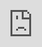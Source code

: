```yaml
---
layout: post
date:   2019-05-03
image: "/puerto_rico_now/images/recovery/conflict-resolution-thumbnail.png"
title:  "Conflict Resolution through Mapping"
author: "Ashley Louie & Gloria Serra Coch"
---
```

![Agency Through Mapping](/puerto_rico_now/images/recovery/decision-model-diagram.png)

#### **Puerto Rico Today**
**Debt and Disaster**
Following the aftermath of Hurricane Maria in September 2017, Puerto Rico’s electrical grid failed, water systems were inoperable, debris from landslides blocked roads, cellular sites were knocked out, and households were damaged, among the numerous other challenges.[1] This natural disaster put Puerto Rico in the spotlight for relief, but the U.S. Territory had already been struggling with a financial crisis as a consequence of its colonial history and limited sovereignty. Home to 3.5 million residents and homeland to 5 million in the diaspora, Puerto Rico surpassed a point of bankruptcy in 2015, accumulating $72 billion in debt, more than its Gross National product (GNP).[2] The outstanding debt burden had already burdened Puerto Rico from providing adequate services to its people, with the closure of over 150 schools, increased taxes, laying off public workers, shortage of medical specialists, and increasing emigration, unemployment, and food insecurity.[3] Although FEMA plans to provide $2.36 billion dollars in assistance to survivors on the island,[4] much of this relief aid is focused on restoring Puerto Rico to the already vulnerable state it was in prior to the hurricane. The aid of post-hurricane recovery resources presents an optimistic opportunity to invest in the future of Puerto Rico.

**Taking the Matter into Their Own Hands**
As disaster funds for Puerto Rico are allocated, how and where funds are distributed reflect the political priorities of those in power. Through its history of colonization, there is wide distrust of the government authorities to appropriately distribute the funds to Puerto Rican communities appropriately. In March 2019, the U.S. Department of Housing and Urban Development announced that they are auditing the funds that were granted to Puerto Rico for hurricane recovery,[5] and a local resident noted that “getting access to information here has always been a struggle.”[6] With the island’s deep history of resistance to colonization and paranoia of the government, Puerto Ricans have developed a great capacity to locally organize to advocate for their own needs.[7] If Puerto Ricans can provide a rational argument that spatializes the needs and priorities of their communities and speaks the language of planners, they can proactively advocate for where relief funds should be allocated. We propose the decision model to be used as a tool for communities to gain agency in mapping their priorities for improvements.

#### **A Tool for Advocacy**
**What are Decision Models?**
In typical planning methodologies, decision models or Multicriteria Decision Analysis (MCDA) are “tools to augment, enable, or automate the decision-making process... where decision making is complex and/or requires several forms of input information.”[8] In a situation like Puerto Rico, with serious infrastructural damage to infrastructure from Hurricane Maria and many services cut due to austerity, a variety of factors will contribute to a decision making process on where to allocate recovery funds. When place-based decisions are the focus of the analysis, Geographic Information Systems (GIS) enable the evaluation of spatial relationships between layers of information, in which priorities can be weighted to influence a variety of outcomes. By using a decision model, multiple layers of information can help inform a strategy on where to prioritize investment for envisioning future scenarios in Puerto Rico. 

The use and implementation of decision models tend to have underlying assumptions, such as their capacity of ensuring consistency and fairness in a process where  “all stakeholders and values weight in toward making the best decisions, and applying them to the right places” and the idea that “the best decisions are based on solid, scientific data rather than emotions or politics.” Because this methodology relies on mathematics, it implies that the process and data are “all we need for objectivity and objectivity may be all we need for fairness” (Meisterlin and Newman).

<p class="text">However, this poses the question:
**The best decisions for whom?**</p>

Despite the logical method, data is biased and weighted priorities can favor different outcomes. Decision models should not be understood as objective stand-alone tools, but as a system to weigh the priorities of stakeholders. The potential to represent different values can assist collaborative negotiation and consensus building processes, “where multiple communities with differing priorities must negotiate political (planning) processes for public decision making, data-driven decision support tools have been used to help visualize and describe alternative scenarios and outcomes.” (Meisterlin)

<!-- ![Decision Model](/puerto_rico_now/images/recovery/DecisionModel.jpg) -->

If we can teach community leaders how to read into the assumptions of maps created through MCDA and use the tool to promote their own values, we can equip them with the knowledge and tools to defend their own priorities. Our goal is to empower communities to use the decision model as a participatory tool for advocacy and negotiation.

**Decision Mapping for Puerto Ricans**
This project is an empowering data and mapping literacy initiative to offer a new tool to a community that is ready to use it to push for their own needs with two main objectives. Firstly, decision based maps can be used to *document community values* by spatially recording information about Puerto Rican priorities in a map to imagine a future for the island. Secondly, these maps can be used as an *advocacy tool for local leaders to communicate the needs of their communities* within the language of planning ‘experts’ to rationally stake a claim for areas that should be prioritized for improvements.

<p class="text">**Balancing Values**</p>
<p class="text">We pose the decision model methodology with the following objectives:</p>
  1. All Puerto Ricans have the right to live in a community with access to adequate resources and basic services.
  2. All communities should be restored and resilient to future disaster risks.
  3. Recovery investment should be allocated to provide resources to strengthen the economy.

#### **Conflicting Interests**
In order to demonstrate potentially conflicting stakeholder values, which can conclude in different visions for the future of Puerto Rico, we’ve created three fictional characters based on the narratives of perspectives and experiences that Puerto Ricans can relate to. Although fictional and exaggerated, the characterization of stakeholders is useful to illustrate how differences in priorities affect the final decision output.

#### **Local Residents**

<p class="text">Representative Group: **grassroots community local leader**</p>

<p class="text">Priorities: **long-term well-being of the community**</p>
<ul class="list">
  <li>Prioritize underserved communities</li>
  <li>Long-term community resilience</li>
  <li>Access to infrastructure services</li>
  <li>Build robust economy</li>
</ul>

<p class="img-left"><img src="/puerto_rico_now/images/recovery/CommunityLeader_layers.jpg" alt="Community Leader Data Layers Mapped"></p>

<p class="text-right">Data Layers Mapped:</p>
<ul class="list-right">
  <li>Population density</li>
  <li>Community services</li>
  <li>Health services</li>
  <li>Education services</li>
</ul>

Valeria used to teach at José Meléndez Ayala school, in Boquillas, but after its closure, she had to relocate. However, she feels lucky because she still has a job, not like most of her former colleagues. Her daughter, Tania, and her have to wake up very early every morning because the new school is much further. The classes are overcrowded and there are rats in the cafe but they are lucky because Tania is still able to go to school and they have a salary to support them. Valeria spends the day working at the school and the night in community meetings, where she works with other people in the village to find ways to provide what the government won’t and the community still needs. Her days are long and she often things about quitting, the badly paid job at the school or the fight, but she knows that both the kids, her extended family and the community need her.

<p class="text">Testimonials:</p>
- *“This is a moment of opportunity, even if we are the most hurt by the hurricane we can use this to change long term issues that have been affecting Puerto Rico before this” 
- “We want to ensure access to underserved priorities”
- “Our concerns are longer term than the hurricane, we want to address the debt crisis and how it has affected the public services for the community”
- “Tania Ginés was fighting for 10 months to avoid the closure of her daughter’s public school. In the end, she lost the battle. Now, the children need to go to a further school, where there are more than 40 students per class, rats in the cafeteria, no therapists for special education children” ”
- Tania: “It is like I say, I mean, I didn’t borrow, my children did not borrow!”* [9]

<div class="iframe-full"><iframe src="https://ashsicle.github.io/conflict_resolution/local_residents.html" style="position:absolute;top:0;left:0;width:100%;height:100%;" frameborder="0"></iframe></div>

<p class="text">**Data Sources**</p>

<ol class="text-ref">
  <li>US Census Bureau. "Annual Population Estimates for Puerto Rico and its municipalities," <a href="https://indicadores.pr/dataset/estimados-anuales-poblacionales">[vector]</a>. April 2018.</li>
  <li>Humanitarian Data Exchange via OpenStreetMap. "HOTOSM Puerto Rico Buildings," <a href="https://data.humdata.org/dataset/hotosm_pri_buildings">[vector]</a>. Nov 2018.</li>
  <li>Humanitarian Data Exchange via OpenStreetMap. "HOTOSM Puerto Rico Points of Interest," <a href="https://data.humdata.org/dataset/hotosm_pri_points_of_interest">[vector]</a>. Nov 2018.</li>
</ol>

#### **Recovery & Resilience**

<p class="text">Representative Group: **middle class from Puerto Rico; some have emigrated to the mainland but still have close ties to the island.**</p>

<p class="text">Priorities: **recovery and resilience**</p>
<ul class="list">
  <li>Ensure the resilience of developed areas</li>
  <li>Recover from Hurricane Maria damage</li>
  <li>Reduce risk from future threats (i.e. hurricanes, flood inundation, landslides, etc.)</li>
</ul>

<p class="img-left"><img src="/puerto_rico_now/images/recovery/RecoveryResilience_layers.jpg" alt="Recovery & Resilience Data Layers Mapped" width="300" float="right"></p>

<p class="text-right">Data Layers Mapped:</p>
<ul class="list-right">
  <li>Population density</li>
  <li>Days without power</li>
  <li>Flood risk zones</li>
  <li>Hurricane Maria damage</li>
</ul>

María used to teach at Universidad de Puerto Rico in Mayaguez, but she got nominated for research as marine biologist? and was offered a position in UCLA that a young academic like her could not turn down. Although she spends most of her time in Los Angeles  her closest friends are still in Puerto Rico and she travels there very often. The news of the hurricane highly strook her and losing contact of her loved ones made her realized how precious they were for her. In a similar way, seeing the island destroyed awakened nostalgic feelings of her life there, driving her to get more involved in its recovery.

<p class="text">Testimonials:</p>
- *“This was a terrible catastrophe for the island, we want to ensure that a disaster like that never happens again”
- “We want to participate in rebuilding the island after the hurricane”
- “It was the 70’s. Teresa was a young mother with two children an a house in the suburbs. She was a pharmaceutical chemist. The family had two sources of income: hers and her husband’s. They were the typical Puerto Rican middle class family.”* [10]

<div class="iframe-full"><iframe src="https://ashsicle.github.io/conflict_resolution/recovery_resilience.html" style="position:absolute;top:0;left:0;width:100%;height:100%;" frameborder="0"></iframe></div>

<p class="text">**Data Sources**</p>

<ol class="text-ref">
  <li>US Census Bureau. "Annual Population Estimates for Puerto Rico and its municipalities," <a href="https://indicadores.pr/dataset/estimados-anuales-poblacionales">[vector]</a>. April 2018.</li>
  <li>Humanitarian Data Exchange via OpenStreetMap. "HOTOSM Puerto Rico Buildings," <a href="https://data.humdata.org/dataset/hotosm_pri_buildings">[vector]</a>. Nov 2018.</li>
  <li>NASA. "Days Without Power," <a href="https://earthobservatory.nasa.gov/images/144371/night-lights-show-slow-recovery-from-maria">[raster]</a>. 2018.</li>
  <li>FEMA, Puerto Rico Planning Board. "HECRAS Modesl for the PR Advisory Maps," <a href="http://cedd.pr.gov/fema/index.php/download/">[vector]</a>. Feb 2018.</li>
  <li>FEMA. "National Disasters: Hurricane Maria Damage Assessments," <a href="https://data.femadata.com/NationalDisasters/HurricaneMaria/Data/DamageAssessments/Visual/">[vector]</a>. Oct 2017. 2017</li>
</ol>

#### **External Investors**

<p class="text">Representative Group: **real estate speculators, finance that funds them and 1% of Puerto Rican society that supports this development**</p>

<p class="text">Priorities: **attracting capital for the island and develop areas of the island in a more profitable way**</p>
<ul class="list">
  <li>Improve areas with high economic growth potential</li>
  <li>Provide resources to resort and leisure developments</li>
  <li>Beautify tourist destination areas for profitability</li>
</ul>

<p class="img-left"><img src="/puerto_rico_now/images/recovery/ExternalInvestor_layers.jpg" alt="External Investor Data Layers Mapped" width="300" float="right"></p>

<p class="text-right">Data Layers Mapped:</p>
<ul class="list-right">
  <li>Hotels</li>
  <li>Outdoor leisure</li>
  <li>Urban and historic tourist destinations</li>
  <li>Development areas</li>
</ul>

Bill runs a real estate company, like his father, Bill Sr., did before him. He considers himself a true New Yorker and loves to stare at the lights of the city that never sleeps from the back of the car after a long work day downtown. His father could not understand the drive of the city but Bill keeps imagining how he could change his mind by showing him the views from his office. He has been thinking about him lately due to a big investment that his firm is in the process of making. His father always told him that disasters are profitable for those who know how to make profit and that’s what he is going to do in Puerto Rico. The hurricane has not only clear extensions of land for development but also attracted the attention of investors that see it as an opportunity to redraw the profile of the place for a more profitable scenario: tourism. Bill knew that they had to move fast to secure their share of the cake but, after partnering with a local business leaders, he know he has more than the foot on the door.

<div class="iframe-full"><iframe src="https://ashsicle.github.io/conflict_resolution/external_investors.html" style="position:absolute;top:0;left:0;width:100%;height:100%;" frameborder="0"></iframe></div>

<p class="text">**Data Sources**</p>

<ol class="text-ref">
  <li>Google Maps. "Hotels in Puerto Rico," <a href="https://drive.google.com/open?id=13vnteK5XRlKUHMGOp9TRLT4U_Ei3AZeg&usp=sharing">[vector]</a>. Accessed Apr 2019.</li>
  <li>Discover Puerto Rico. "Activities and Experiences: Beaches & Water Sports, Casinos, Culture, Golf, Luxury, Museums, Nightlife, Outdoors, Shopping," <a href="https://www.discoverpuertorico.com/">[vector]</a> Accessed Apr 2019.</li>
  <li>Planning Board, Office of the Governor, Commonwealth of Puerto Rico. "Map of land classification under the Land Use Plan" <a href="https://data.pr.gov/en/Abierto/Mapa-de-la-clasificaci-n-de-suelo-bajo-el-Plan-de-/h2v8-utwk">[vector]</a> Dec 2015, updated Oct 2017.</li>
</ol>

#### **Weighing Stakeholder Values**
![Puerto Rico Decision Model](/puerto_rico_now/images/recovery/DecisionModel2.jpg)

![Puerto Rico Decision Model Weights](/puerto_rico_now/images/recovery/DecisionModel_weights.jpg)

All the maps show a range of shades, from lighter to darker. Darker shades mean higher values, which also mean that those areas should be prioritized when deciding how to allocate resources in puerto Rico. 

In Valeria’s map, we can see how the distribution is very spread out throughout the island, which indicates that all the Island is in need of more resources. In the case of Maria’s map, we can detect higher values on the North East coast of the Island. In this case, this area is prioritized because it was the most damaged by the hurricane, according to FEMA data, while also having higher density of population potentially affected by it. In the case of Bill, we can see how his map highly prioritizes coastal areas and urban centres. This is a result of being tourist locations and also areas with more potential for development. This map also shows a more unequal distribution, with the mentioned concentrated areas valued very high and the rest of the island valued very low. 

If Valeria, Maria and Bill were on a meeting with all of them advocating for their own priorities, different results could be met. In the case of the three of them having the same type of agency and agreeing to balance their values, coastal and urban areas would still be prioritized, specially places like San Juan or El Ponce. However, certain central municipalities would still be given high values, such as the northern area of Utuado, Ciales or south of Coamo. In general, the maps also show how the municipality division are not a good spatial unit to distribute the resources, as their boundaries hardly match the different shades of prioritization. 

If Maria and Valeria, the two puerto ricans, would align and impose their values, they would be able to press for more attention in the central areas of the Island, especially on the East side, arguing that they were more damaged by the hurricane and need more recovery funds. In addition, they could also argue for more access to services for the population, in municipalities like Villalba and Jayuya. 

On the other side, if Maria decided to partner with Bill in order to focus on building a more competitive economy on the Island, rural areas would be more neglected, with the resources allocated in the coastal regions and the urban centers of population. San Juan, Ponce and Mumacao would receive the higher investment in that case.

<div class="iframe-full"><iframe src="https://ashsicle.github.io/conflict_resolution/weighting_stakeholder_values.html" style="position:absolute;top:0;left:0;width:100%;height:100%;" frameborder="0"></iframe></div>

#### **Potential for Conflict Resolution**
**What is the impact?**
Breaking down the mapped decision model allows us to relate to the values of each character in the fictional advocacy scenario in order to collectively visualize the possible futures of Puerto Rico.

--

<p class="text">**References**</p>

<ol class="text-ref">
  <li>“Hurricane Maria.” FEMA, U.S. Department of Homeland Security. March 14, 2019. <https://www.fema.gov/hurricane-maria>.</li>
  <li>Bannan, Natasha L. Puerto Rico’s Odious Debt: The Economic Crisis of Colonialism, 19 CUNY L. Rev. 287 (2016). <https://academicworks.cuny.edu/clr/vol19/iss2/5/>.</li>
  <li>Bannan, Natasha L.</li>
  <li>“Hurricane Maria.”</li>
  <li>Wiscovitch, Jeniffer. “HUD’s Inspector General is Auditing Part of the Disaster Funds for Puerto Rico.” Centro de Periodismo Investigativo. March 28, 2019. <http://periodismoinvestigativo.com/2019/03/huds-inspector-general-is-auditing-part-of-the-disaster-funds-for-puerto-rico/>.</li>
  <li>Florido, Adrian. “Puerto Ricans Want Their Government To Be More Transparent.” National Public Radio, Inc. November 19, 2018. <https://www.npr.org/2018/11/19/669145225/post-maria-puerto-ricans-want-their-government-to-be-more-transparent>.</li>
  <li>Laughland, Oliver. “‘I’m not fatalistic’: Naomi Klein on Puerto Rico, austerity and the left.” The Guardian. Aug 8, 2018. <https://www.theguardian.com/world/2018/aug/08/naomi-klein-interview-puerto-rico-the-battle-for-paradise>.</li>
  <li>Meisterlin, Leah. "Multicriteria Decision Analysis." Geographic Information Systems, PLANA4577, Columbia University Graduate School of Architecture, Planning and Preservation. Lecture 2017.</li>
  <li>Transcripción: Deuda. Postcast: Radio Ambulante. Luis Trelles. 2016 http://radioambulante.org/transcripcion/transcripcion-deuda</li>
  <li>Transcripción: Deuda. Postcast: Radio Ambulante. Luis Trelles. 2016 http://radioambulante.org/transcripcion/transcripcion-deuda</li>
</ol>
